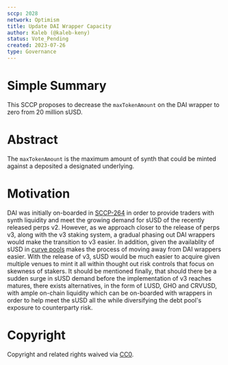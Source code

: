 ```yaml
---
sccp: 2028
network: Optimism
title: Update DAI Wrapper Capacity
author: Kaleb (@kaleb-keny)
status: Vote_Pending
created: 2023-07-26
type: Governance
---
```


# Simple Summary

This SCCP proposes to decrease the `maxTokenAmount` on the DAI wrapper to zero from 20 million sUSD.

# Abstract

The `maxTokenAmount` is the maximum amount of synth that could be minted against a deposited a designated underlying.

# Motivation

DAI was initially on-boarded in [SCCP-264](https://sips.synthetix.io/sccp/sccp-264/) in order to provide traders with synth liquidity and meet the growing demand for sUSD of the recently released perps v2. However, as we approach closer to the release of perps v3, along with the v3 staking system, a gradual phasing out DAI wrappers would make the transition to v3 easier. In addition, given the availablity of sUSD in [curve pools](https://curve.fi/#/optimism/pools/factory-v2-0/deposit) makes the process of moving away from DAI wrappers easier.
With the release of v3, sUSD would be much easier to acquire given multiple venues to mint it all within thought out risk controls that focus on skewness of stakers. 
It should be mentioned finally, that should there be a sudden surge in sUSD demand before the implementation of v3 reaches matures, there exists alternatives, in the form of LUSD, GHO and CRVUSD, with ample on-chain liquidity which can be on-boarded with wrappers in order to help meet the sUSD all the while diversifying the debt pool's exposure to counterparty risk.

# Copyright

Copyright and related rights waived via [CC0](https://creativecommons.org/publicdomain/zero/1.0/).
